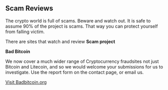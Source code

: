 ## Scam Reviews

The crypto world is full of scams. Beware and watch out. It is safe to assume 90% of the project is scams. That way you can protect yourself from falling victim.

There are sites that watch and review **Scam project** 

**Bad Bitcoin** 

We now cover a much wider range of Cryptocurrency fraudsites not just Bitcoin and Litecoin, and so we would welcome your submissions for us to investigate. Use the report form on the contact page, or email us.

[Visit Badbitcoin.org](https://badbitcoin.org)
